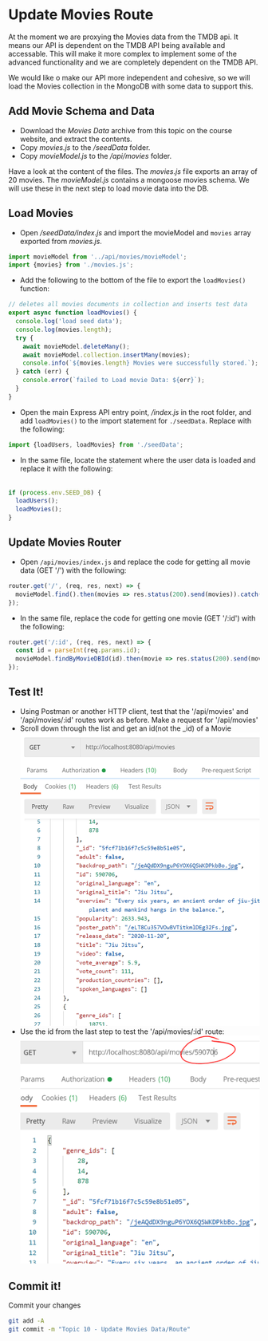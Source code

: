 # Update Movies Route

At the moment we are proxying the Movies data from the TMDB api. It means our API is dependent on the TMDB API being available and accessable. This will make it more complex to implement some of the advanced functionality and we are completely dependent on the TMDB API.

We would like o make our API more independent and cohesive, so we will load the Movies collection in the MongoDB with some data to support this. 

## Add Movie Schema and Data
- Download the *Movies Data* archive from this topic on the course website, and extract the contents. 
- Copy *movies.js* to the */seedData* folder.
- Copy *movieModel.js* to the  */api/movies* folder.  
  
Have a look at the content of the files. The *movies.js* file exports an array of 20 movies. The *movieModel.js* contains a mongoose movies schema. We will use these in the next step to load movie data into the DB.

## Load Movies

- Open */seedData/index.js* and import the movieModel and  ``movies`` array exported from *movies.js*.

```javascript
import movieModel from '../api/movies/movieModel';
import {movies} from './movies.js';
```

- Add the following to the bottom of the  file to export the ``loadMovies()`` function:

```javascript
// deletes all movies documents in collection and inserts test data
export async function loadMovies() {
  console.log('load seed data');
  console.log(movies.length);
  try {
    await movieModel.deleteMany();
    await movieModel.collection.insertMany(movies);
    console.info(`${movies.length} Movies were successfully stored.`);
  } catch (err) {
    console.error(`failed to Load movie Data: ${err}`);
  }
}
```

- Open the main Express API entry point, */index.js* in the root folder, and add ``loadMovies()`` to the import statement for ``./seedData``. Replace with the following:

```javascript
import {loadUsers, loadMovies} from './seedData';
```

- In the same file, locate the statement where the user data is loaded and replace it with the following:

```javascript

if (process.env.SEED_DB) {
  loadUsers();
  loadMovies();
}
```

## Update Movies Router

- Open ``/api/movies/index.js`` and replace the code for getting all movie data (GET '/')  with the following:

```javascript
router.get('/', (req, res, next) => {
  movieModel.find().then(movies => res.status(200).send(movies)).catch(next);
});
```

- In the same file, replace the code for getting one movie (GET '/:id') with the following:

```javascript
router.get('/:id', (req, res, next) => {
  const id = parseInt(req.params.id);
  movieModel.findByMovieDBId(id).then(movie => res.status(200).send(movie)).catch(next);
});
```

## Test It!

- Using Postman or another HTTP client, test that the '/api/movies' and '/api/movies/:id' routes work as before. Make a request for '/api/movies'
- Scroll down through the list and get an id(not the _id) of a Movie
![](./img/movies.png)
- Use the id from the last step to test the '/api/movies/:id' route:
![](./img/moviesid.png)


## Commit it!
Commit your changes
~~~bash
git add -A
git commit -m "Topic 10 - Update Movies Data/Route"
~~~
